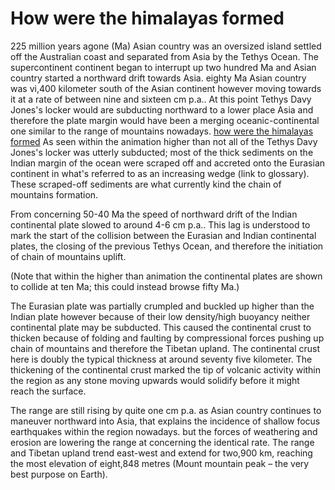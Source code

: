 <h1>How were the himalayas formed</h1>
<p>225 million years agone (Ma) Asian country was an oversized island settled off the Australian coast and separated from Asia by the Tethys Ocean. The supercontinent continent began to interrupt up two hundred Ma and Asian country started a northward drift towards Asia. eighty Ma Asian country was vi,400 kilometer south of the Asian continent however moving towards it at a rate of between nine and sixteen cm p.a.. At this point Tethys Davy Jones's locker would are subducting northward to a lower place Asia and therefore the plate margin would have been a merging oceanic-continental one similar to the range of mountains nowadays.
<a href="http://poonhill.org/index.php/2018/10/24/how-were-the-himalayas-formed/">how were the himalayas formed</a>
As seen within the animation higher than not all of the Tethys Davy Jones's locker was utterly subducted; most of the thick sediments on the Indian margin of the ocean were scraped off and accreted onto the Eurasian continent in what's referred to as an increasing wedge (link to glossary). These scraped-off sediments are what currently kind the chain of mountains formation.

From concerning 50-40 Ma the speed of northward drift of the Indian continental plate slowed to around 4-6 cm p.a.. This lag is understood to mark the start of the collision between the Eurasian and Indian continental plates, the closing of the previous Tethys Ocean, and therefore the initiation of chain of mountains uplift.

(Note that within the higher than animation the continental plates are shown to collide at ten Ma; this could instead browse fifty Ma.)

The Eurasian plate was partially crumpled and buckled up higher than the Indian plate however because of their low density/high buoyancy neither continental plate may be subducted. This caused the continental crust to thicken because of folding and faulting by compressional forces pushing up chain of mountains and therefore the Tibetan upland. The continental crust here is doubly the typical thickness at around seventy five kilometer. The thickening of the continental crust marked the tip of volcanic activity within the region as any stone moving upwards would solidify before it might reach the surface.

The range are still rising by quite one cm p.a. as Asian country continues to maneuver northward into Asia, that explains the incidence of shallow focus earthquakes within the region nowadays. but the forces of weathering and erosion are lowering the range at concerning the identical rate. The range and Tibetan upland trend east-west and extend for two,900 km, reaching the most elevation of eight,848 metres (Mount mountain peak – the very best purpose on Earth).
</p>
